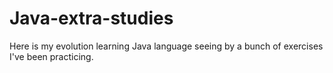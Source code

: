 # Java-extra-studies
Here is my evolution learning Java language seeing by a bunch of exercises I've been practicing.
